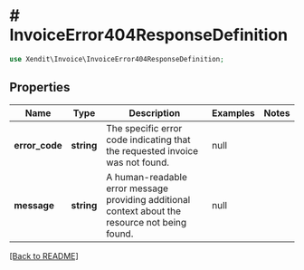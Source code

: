 # # InvoiceError404ResponseDefinition


```php
use Xendit\Invoice\InvoiceError404ResponseDefinition;
```
## Properties

| Name | Type | Description | Examples | Notes |
| ------------ | ------------- | ------------- | ------------- | -------------|
| **error_code** | **string** | The specific error code indicating that the requested invoice was not found. | null |  |
| **message** | **string** | A human-readable error message providing additional context about the resource not being found. | null |  |


[[Back to README]](../../README.md)
